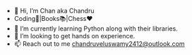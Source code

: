 - 👋 Hi, I’m Chan aka Chandru
- Coding🤌|Books📚|Chess❤️
- 🌱 I’m currently learning Python along with their libraries.
- 💞️ I’m looking to get hands on experience.
- 📫 Reach out to me chandruveluswamy2412@outlook.com

<!---
Chandru-2412/Chandru-2412 is a ✨ special ✨ repository because its `README.md` (this file) appears on your GitHub profile.
You can click the Preview link to take a look at your changes.
--->
